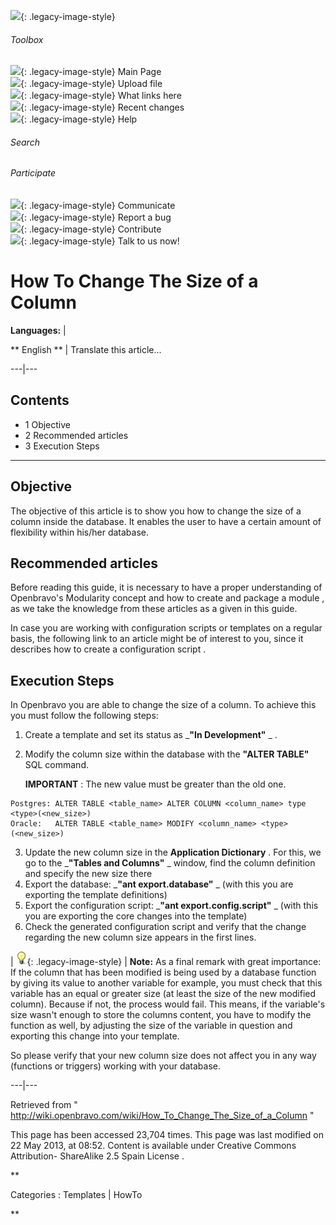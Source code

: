 ![](skins/openbravo/images/social-blogs-sidebar-banner.png){: .legacy-image-style}

######  Toolbox

![](skins/openbravo/images/flecha1.jpg){: .legacy-image-style} Main Page  
![](skins/openbravo/images/flecha1.jpg){: .legacy-image-style} Upload file  
![](skins/openbravo/images/flecha1.jpg){: .legacy-image-style} What links here  
![](skins/openbravo/images/flecha1.jpg){: .legacy-image-style} Recent changes  
![](skins/openbravo/images/flecha1.jpg){: .legacy-image-style} Help  
  
  

######  Search

######  Participate

![](skins/openbravo/images/flecha1.jpg){: .legacy-image-style} Communicate  
![](skins/openbravo/images/flecha1.jpg){: .legacy-image-style} Report a bug  
![](skins/openbravo/images/flecha1.jpg){: .legacy-image-style} Contribute  
![](skins/openbravo/images/flecha1.jpg){: .legacy-image-style} Talk to us now!  

  

#  How To Change The Size of a Column

**Languages:** |

** English  ** |  Translate this article...  
  
---|---  
  
##  Contents

  * 1  Objective 
  * 2  Recommended articles 
  * 3  Execution Steps 

  
---  
  
##  Objective

The objective of this article is to show you how to change the size of a
column inside the database. It enables the user to have a certain amount of
flexibility within his/her database.

##  Recommended articles

Before reading this guide, it is necessary to have a proper understanding of
Openbravo's  Modularity  concept and how to  create and package a module  ,  
as we take the knowledge from these articles as a given in this guide.

In case you are working with configuration scripts or templates on a regular
basis, the following link to an article might be of interest to you, since it
describes  how to create a configuration script  .

##  Execution Steps

In Openbravo you are able to change the size of a column. To achieve this you
must follow the following steps:

  1. Create a  template  and set its status as _**"In Development"** _ . 
  2. Modify the column size within the database with the **"ALTER TABLE"** SQL command. 

     **IMPORTANT** : The new value must be greater than the old one. 
    
    
    Postgres: ALTER TABLE <table_name> ALTER COLUMN <column_name> type <type>(<new_size>)
    Oracle:   ALTER TABLE <table_name> MODIFY <column_name> <type>(<new_size>)

  3. Update the new column size in the **Application Dictionary** . For this, we go to the _**"Tables and Columns"** _ window, find the column definition and specify the new size there 
  4. Export the database: _**"ant export.database"** _ (with this you are exporting the template definitions) 
  5. Export the configuration script: _**"ant export.config.script"** _ (with this you are exporting the core changes into the template) 
  6. Check the generated configuration script and verify that the change regarding the new column size appears in the first lines. 

|  ![](/assets/developer-guide/etendo-classic/how-to-guides/Bulbgraph.png){: .legacy-image-style} |
**Note:** As a final remark with great importance: If the column that has been
modified is being used by a database function by giving its value to another
variable for example, you must check that this variable has an equal or
greater size (at least the size of the new modified column). Because if not,
the process would fail. This means, if the variable's size wasn't enough to
store the columns content, you have to modify the function as well, by
adjusting the size of the variable in question and exporting this change into
your template.

So please verify that your new column size does not affect you in any way
(functions or triggers) working with your database.  
  
---|---  
  
Retrieved from "
http://wiki.openbravo.com/wiki/How_To_Change_The_Size_of_a_Column  "

This page has been accessed 23,704 times. This page was last modified on 22
May 2013, at 08:52. Content is available under  Creative Commons Attribution-
ShareAlike 2.5 Spain License  .

  
**

Categories  :  Templates  |  HowTo

**


